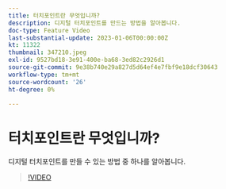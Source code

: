 ```yaml
---
title: 터치포인트란 무엇입니까?
description: 디지털 터치포인트를 만드는 방법을 알아봅니다.
doc-type: Feature Video
last-substantial-update: 2023-01-06T00:00:00Z
kt: 11322
thumbnail: 347210.jpeg
exl-id: 9527bd18-3e91-400e-ba68-3ed82c2926d1
source-git-commit: 9e38b740e29a827d5d64ef4e7fbf9e18dcf30643
workflow-type: tm+mt
source-wordcount: '26'
ht-degree: 0%

---
```


# 터치포인트란 무엇입니까?

디지털 터치포인트를 만들 수 있는 방법 중 하나를 알아봅니다.

>[!VIDEO](https://video.tv.adobe.com/v/347210/?quality=12&learn=on)
